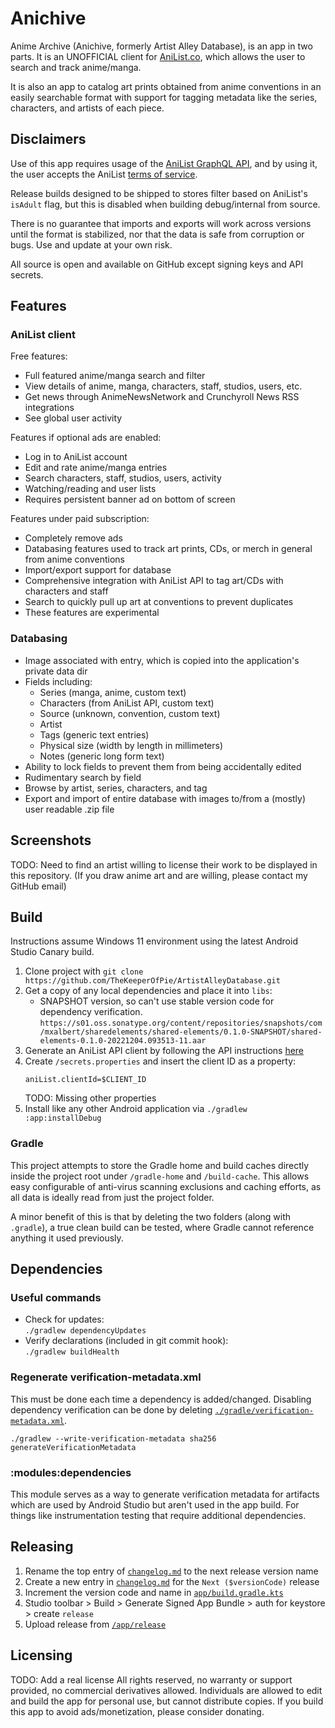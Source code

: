 # Anichive

Anime Archive (Anichive, formerly Artist Alley Database), is an app in two parts. It is an
UNOFFICIAL client for [AniList.co](https://anilist.co), which allows the user to search and track
anime/manga.

It is also an app to catalog art prints obtained from anime conventions in an easily searchable
format with support for tagging metadata like the series, characters, and artists of each piece.

## Disclaimers

Use of this app requires usage of the
[AniList GraphQL API](https://anilist.gitbook.io/anilist-apiv2-docs/), and by using it, the user
accepts the AniList [terms of service](https://anilist.co/terms).

Release builds designed to be shipped to stores filter based on AniList's `isAdult` flag, but this
is disabled when building debug/internal from source.

There is no guarantee that imports and exports will work across versions until the format is
stabilized, nor that the data is safe from corruption or bugs. Use and update at your own risk.

All source is open and available on GitHub except signing keys and API secrets.

## Features

### AniList client
Free features:
- Full featured anime/manga search and filter
- View details of anime, manga, characters, staff, studios, users, etc.
- Get news through AnimeNewsNetwork and Crunchyroll News RSS integrations
- See global user activity

Features if optional ads are enabled:
- Log in to AniList account
- Edit and rate anime/manga entries
- Search characters, staff, studios, users, activity
- Watching/reading and user lists
- Requires persistent banner ad on bottom of screen

Features under paid subscription:
- Completely remove ads
- Databasing features used to track art prints, CDs, or merch in general from anime conventions
- Import/export support for database
- Comprehensive integration with AniList API to tag art/CDs with characters and staff
- Search to quickly pull up art at conventions to prevent duplicates
- These features are experimental

### Databasing
- Image associated with entry, which is copied into the application's private data dir
- Fields including:
  - Series (manga, anime, custom text)
  - Characters (from AniList API, custom text)
  - Source (unknown, convention, custom text)
  - Artist
  - Tags (generic text entries)
  - Physical size (width by length in millimeters)
  - Notes (generic long form text)
- Ability to lock fields to prevent them from being accidentally edited
- Rudimentary search by field
- Browse by artist, series, characters, and tag
- Export and import of entire database with images to/from a (mostly) user readable .zip file

## Screenshots

TODO: Need to find an artist willing to license their work to be displayed in this repository.
(If you draw anime art and are willing, please contact my GitHub email)

## Build

Instructions assume Windows 11 environment using the latest Android Studio Canary build.

1. Clone project with `git clone https://github.com/TheKeeperOfPie/ArtistAlleyDatabase.git`
2. Get a copy of any local dependencies and place it into `libs`:
   - SNAPSHOT version, so can't use stable version code for dependency verification.  
   ```https://s01.oss.sonatype.org/content/repositories/snapshots/com/mxalbert/sharedelements/shared-elements/0.1.0-SNAPSHOT/shared-elements-0.1.0-20221204.093513-11.aar```
3. Generate an AniList API client by following the API instructions [here](https://anilist.gitbook.io/anilist-apiv2-docs/overview/oauth/getting-started#using-oauth)
4. Create `/secrets.properties` and insert the client ID as a property:
    ```
    aniList.clientId=$CLIENT_ID
    ```
   TODO: Missing other properties
5. Install like any other Android application via `./gradlew :app:installDebug`

### Gradle

This project attempts to store the Gradle home and build caches directly inside the project root
under `/gradle-home` and `/build-cache`. This allows easy configurable of anti-virus scanning
exclusions and caching efforts, as all data is ideally read from just the project folder.

A minor benefit of this is that by deleting the two folders (along with `.gradle`), a true clean
build can be tested, where Gradle cannot reference anything it used previously.

## Dependencies

### Useful commands

- Check for updates:  
  `./gradlew dependencyUpdates`
- Verify declarations (included in git commit hook):  
  `./gradlew buildHealth`

### Regenerate verification-metadata.xml

This must be done each time a dependency is added/changed. Disabling dependency verification can be
done by deleting [`./gradle/verification-metadata.xml`](gradle/verification-metadata.xml).

[//]: # (TODO: Full clean build is starting to get annoying, need better way to regenerate metadata)

`./gradlew --write-verification-metadata sha256 generateVerificationMetadata`

### :modules:dependencies

This module serves as a way to generate verification metadata for artifacts which are used by
Android Studio but aren't used in the app build. For things like instrumentation testing that
require additional dependencies.

## Releasing
1. Rename the top entry of [`changelog.md`](changelog.md) to the next release version name
2. Create a new entry in [`changelog.md`](changelog.md) for the `Next ($versionCode)` release
3. Increment the version code and name in [`app/build.gradle.kts`](app/build.gradle.kts)
4. Studio toolbar > Build > Generate Signed App Bundle > auth for keystore > create `release`
5. Upload release from [`/app/release`](app/release)

## Licensing

TODO: Add a real license
All rights reserved, no warranty or support provided, no commercial derivatives allowed. Individuals
are allowed to edit and build the app for personal use, but cannot distribute copies. If you build
this app to avoid ads/monetization, please consider donating. 

